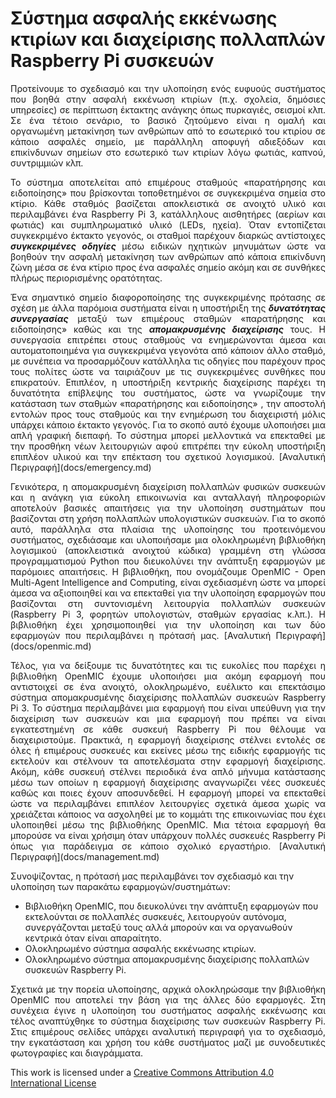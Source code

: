# Σύστημα ασφαλής εκκένωσης κτιρίων και διαχείρισης πολλαπλών Raspberry Pi συσκευών

<p align="justify">Προτείνουμε το σχεδιασμό και την υλοποίηση ενός ευφυούς συστήματος που βοηθά στην ασφαλή εκκένωση κτιρίων (π.χ. σχολεία, δημόσιες υπηρεσίες) σε περίπτωση έκτακτης ανάγκης όπως πυρκαγιές, σεισμοί κλπ. Σε ένα τέτοιο σενάριο, το βασικό ζητούμενο είναι η ομαλή και οργανωμένη μετακίνηση των ανθρώπων από το εσωτερικό του κτιρίου σε κάποιο ασφαλές σημείο, με παράλληλη αποφυγή αδιεξόδων και επικίνδυνων σημείων στο εσωτερικό των κτιρίων λόγω φωτιάς, καπνού, συντριμμιών κλπ. </p>

<p align="justify">Το σύστημα αποτελείται από  επιμέρους σταθμούς «παρατήρησης και ειδοποίησης» που βρίσκονται τοποθετημένοι σε συγκεκριμένα σημεία στο κτίριο. Κάθε σταθμός βασίζεται αποκλειστικά σε ανοιχτό υλικό και περιλαμβάνει ένα Raspberry Pi 3, κατάλληλους αισθητήρες (αερίων και φωτιάς) και συμπληρωματικό υλικό (LEDs, ηχεία). Όταν εντοπίζεται συγκεκριμένο  έκτακτο γεγονός, οι σταθμοί παρέχουν διαρκώς αντίστοιχες <b><i>συγκεκριμένες οδηγίες </i></b> μέσω ειδικών ηχητικών μηνυμάτων ώστε να βοηθούν την ασφαλή μετακίνηση των ανθρώπων από κάποια επικίνδυνη ζώνη μέσα σε ένα κτίριο προς ένα ασφαλές σημείο ακόμη και σε συνθήκες πλήρως περιορισμένης ορατότητας.</p>

<p align="justify">Ένα σημαντικό σημείο διαφοροποίησης της συγκεκριμένης πρότασης σε σχέση με άλλα παρόμοια συστήματα είναι η υποστήριξη της <b><i>δυνατότητας συνεργασίας</i></b> μεταξύ των επιμέρους σταθμών «παρατήρησης και ειδοποίησης» καθώς και της <b><i>απομακρυσμένης διαχείρισης</i></b> τους. Η συνεργασία επιτρέπει στους σταθμούς να ενημερώνονται άμεσα και αυτοματοποιημένα για συγκεκριμένα γεγονότα από κάποιον άλλο σταθμό, με συνέπεια να προσαρμόζουν κατάλληλα τις οδηγίες που παρέχουν προς τους πολίτες ώστε να ταιριάζουν με τις συγκεκριμένες συνθήκες που επικρατούν. Επιπλέον, η υποστήριξη κεντρικής διαχείρισης παρέχει τη δυνατότητα επίβλεψης του συστήματος, ώστε να γνωρίζουμε την κατάσταση των σταθμών  «παρατήρησης και ειδοποίησης» , την αποστολή εντολών προς τους σταθμούς και την ενημέρωση του διαχειριστή μόλις υπάρχει κάποιο έκτακτο γεγονός. Για το σκοπό αυτό έχουμε υλοποιήσει μια απλή γραφική διεπαφή.  Το σύστημα μπορεί μελλοντικά να επεκταθεί με την προσθήκη νέων λειτουργιών αφού επιτρέπει την εύκολη υποστήριξη επιπλέον υλικού και την επέκταση του σχετικού λογισμικού. [Αναλυτική Περιγραφή](docs/emergency.md)</p>

<p align="justify">Γενικότερα, η απομακρυσμένη διαχείριση πολλαπλών φυσικών συσκευών και η ανάγκη για εύκολη επικοινωνία και ανταλλαγή πληροφοριών αποτελούν βασικές απαιτήσεις για την υλοποίηση συστημάτων που βασίζονται στη χρήση πολλαπλών υπολογιστικών συσκευών.  Για το σκοπό αυτό, παράλληλα στα πλαίσια της υλοποίησης του προτεινόμενου συστήματος, σχεδιάσαμε και υλοποιήσαμε μια ολοκληρωμένη βιβλιοθήκη λογισμικού (αποκλειστικά ανοιχτού κώδικα) γραμμένη στη γλώσσα προγραμματισμού Python που διευκολύνει την ανάπτυξη εφαρμογών με παρόμοιες απαιτήσεις. Η βιβλιοθήκη, που ονομάζουμε OpenMIC - Open Multi-Agent Intelligence and Computing,  είναι σχεδιασμένη ώστε να μπορεί άμεσα να αξιοποιηθεί και να επεκταθεί για την υλοποίηση εφαρμογών που βασίζονται στη συντονισμένη λειτουργία πολλαπλών συσκευών (Raspberry Pi 3, φορητών υπολογιστών, σταθμών εργασίας κ.λπ.). Η βιβλιοθήκη έχει χρησιμοποιηθεί για την υλοποίηση και των δύο εφαρμογών που περιλαμβάνει η πρότασή μας.  [Αναλυτική Περιγραφή](docs/openmic.md)</p>

<p align="justify">Τέλος, για να δείξουμε τις δυνατότητες και τις ευκολίες που παρέχει η βιβλιοθήκη OpenMIC έχουμε υλοποιήσει μια ακόμη εφαρμογή που αντιστοιχεί σε ένα ανοιχτό, ολοκληρωμένο, ευέλικτο και επεκτάσιμο σύστημα απομακρυσμένης διαχείρισης πολλαπλών συσκευών  Raspberry Pi 3.  Το σύστημα περιλαμβάνει μια εφαρμογή που είναι υπεύθυνη για την διαχείριση των συσκευών και μια εφαρμογή που πρέπει να είναι εγκατεστημένη σε κάθε συσκευή  Raspberry Pi που θέλουμε να διαχειριστούμε. Πρακτικά, η εφαρμογή διαχείρισης στέλνει εντολές σε όλες ή επιμέρους συσκευές και εκείνες μέσω της ειδικής εφαρμογής τις εκτελούν και στέλνουν τα αποτελέσματα στην εφαρμογή διαχείρισης. Ακόμη, κάθε συσκευή στέλνει περιοδικά ένα απλό μήνυμα κατάστασης μέσω των οποίων η εφαρμογή διαχείρισης αναγνωρίζει νέες συσκευές καθώς και ποιες έχουν αποσυνδεθεί. Η εφαρμογή μπορεί να επεκταθεί ώστε να περιλαμβάνει επιπλέον λειτουργίες σχετικά άμεσα χωρίς να χρειάζεται κάποιος να ασχοληθεί με το κομμάτι της επικοινωνίας που έχει υλοποιηθεί μέσω της βιβλιοθήκης OpenMIC. Μια τέτοια εφαρμογή θα μπορούσε να είναι χρήσιμη όταν υπάρχουν πολλές συσκευές Raspberry Pi όπως για παράδειγμα σε κάποιο σχολικό εργαστήριο. [Αναλυτική Περιγραφή](docs/management.md)</p>

Συνοψίζοντας, η πρότασή μας περιλαμβάνει τον σχεδιασμό και την υλοποίηση των παρακάτω εφαρμογών/συστημάτων:
* Βιβλιοθήκη OpenMIC, που διευκολύνει την ανάπτυξη εφαρμογών  που εκτελούνται σε πολλαπλές συσκευές, λειτουργούν αυτόνομα, συνεργάζονται μεταξύ τους αλλά μπορούν και να οργανωθούν κεντρικά όταν είναι απαραίτητο.
* Ολοκληρωμένο σύστημα ασφαλής εκκένωσης κτιρίων. 
* Ολοκληρωμένο σύστημα απομακρυσμένης διαχείρισης πολλαπλών συσκευών Raspberry Pi.

<p align="justify">Σχετικά με την πορεία υλοποίησης, αρχικά ολοκληρώσαμε την βιβλιοθήκη OpenMIC που αποτελεί την βάση για της άλλες δύο εφαρμογές. Στη συνέχεια έγινε η υλοποίηση του συστήματος ασφαλής εκκένωσης και τέλος αναπτύχθηκε το σύστημα διαχείρισης των συσκευών Raspberry Pi. Στις επιμέρους σελίδες υπάρχει αναλυτική περιγραφή για το σχεδιασμό, την εγκατάσταση και χρήση του κάθε συστήματος μαζί με συνοδευτικές φωτογραφίες και διαγράμματα.
</p>
 
 This work is licensed under a [Creative Commons Attribution 4.0 International License](http://creativecommons.org/licenses/by/4.0/)
